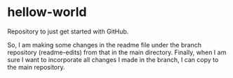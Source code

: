 # hellow-world
Repository to just get started with GitHub.

So, I am making some changes in the readme file under the branch repository (readme-edits) from that in the main directory. Finally, when I am sure I want to incorporate all changes I made in the branch, I can copy to the main repository. 
